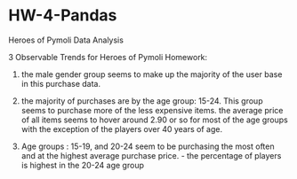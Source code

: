# HW-4-Pandas


Heroes of Pymoli Data Analysis

3 Observable Trends for Heroes of Pymoli Homework:

1) the male gender group seems to make up the majority of the user base in this purchase data. 
   
2) the majority of purchases are by the age group: 15-24. This group seems to purchase more of the less expensive items. the average price of all items seems to hover around 2.90 or so for most of the age groups with the exception of the players over 40 years of age. 

3) Age groups : 15-19, and 20-24 seem to be purchasing the most often and at the highest average purchase price. 
        - the percentage of players is highest in the 20-24 age group
